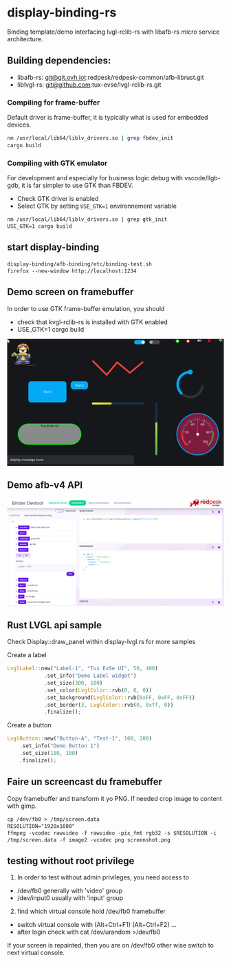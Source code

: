 # display-binding-rs

Binding template/demo interfacing lvgl-rclib-rs with libafb-rs micro service architecture.

## Building dependencies:

* libafb-rs: git@git.ovh.iot:redpesk/redpesk-common/afb-librust.git
* liblvgl-rs: git@github.com:tux-evse/lvgl-rclib-rs.git

### Compiling for frame-buffer

Default driver is frame-buffer, it is typically what is used for embedded devices.

```bash
nm /usr/local/lib64/liblv_drivers.so | grep fbdev_init
cargo build
```

### Compiling with GTK emulator

For development and especially for business logic debug with vscode/llgb-gdb, it is far simpler to use GTK than FBDEV.

* Check GTK driver is enabled
* Select GTK by setting ```USE_GTK=1``` environnement variable

```
nm /usr/local/lib64/liblv_drivers.so | grep gtk_init
USE_GTK=1 cargo build
```

## start display-binding

```
display-binding/afb-binding/etc/binding-test.sh
firefox --new-window http://localhost:1234
```

## Demo screen on framebuffer

In order to use GTK frame-buffer emulation, you should
* check that kvgl-rclib-rs is installed with GTK enabled
* USE_GTK=1 cargo build

![LVGL demo screen](Docs/lvgl-demo-screen.png)

## Demo afb-v4 API

![LVGL demo api](Docs/lvgl-demo-api.png)


## Rust LVGL api sample

Check Display::draw_panel within display-lvgl.rs for more samples

Create a label
```Rust
LvglLabel::new("Label-1", "Tux EvSe UI", 50, 400)
            .set_info("Demo Label widget")
            .set_size(300, 100)
            .set_color(LvglColor::rvb(0, 0, 0))
            .set_background(LvglColor::rvb(0xFF, 0xFF, 0xFF))
            .set_border(3, LvglColor::rvb(0, 0xff, 0))
            .finalize();
```

Create a button
```Rust
LvglButton::new("Button-A", "Test-1", 100, 200)
    .set_info("Demo Button 1")
    .set_size(180, 100)
    .finalize();
```

## Faire un screencast du framebuffer

Copy framebuffer and transform it yo PNG. If needed crop image to content with gimp.
```
cp /dev/fb0 > /tmp/screen.data
RESOLUTION="1920x1080"
ffmpeg -vcodec rawvideo -f rawvideo -pix_fmt rgb32 -s $RESOLUTION -i /tmp/screen.data -f image2 -vcodec png screenshot.png
```

## testing without root privilege

1) In order to test without admin privileges, you need access to

* /dev/fb0 generally with 'video' group
* /dev/input0 usually with 'input' group

2) find which virtual console hold /dev/fb0 framebuffer

* switch virtual console with (Alt+Ctrl+F1) (Alt+Ctrl+F2) ...
* after login check with cat /dev/urandom >/dev/fb0

If your screen is repainted, then you are on /dev/fb0 other wise switch to next virtual console.